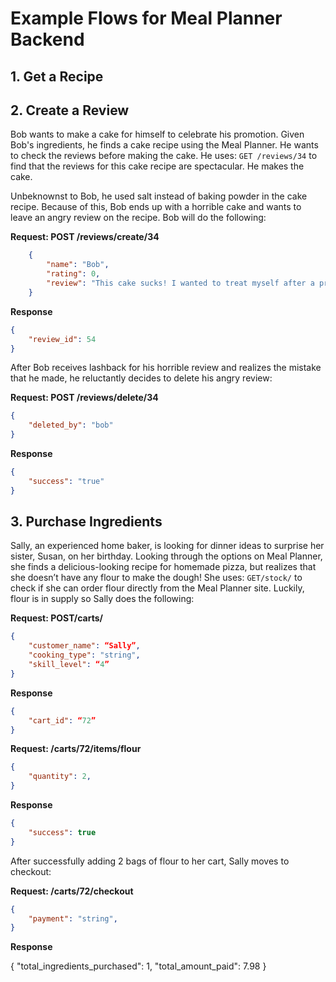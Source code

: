 # Example Flows for Meal Planner Backend

## 1. Get a Recipe
## 2. Create a Review
Bob wants to make a cake for himself to celebrate his promotion. Given Bob's ingredients, he finds a cake recipe using the Meal Planner. He wants to check the reviews before making the cake. He uses: ```GET /reviews/34``` to find that the reviews for this cake recipe are spectacular. He makes the cake.

Unbeknownst to Bob, he used salt instead of baking powder in the cake recipe. Because of this, Bob ends up with a horrible cake and wants to leave an angry review on the recipe. Bob will do the following:

**Request: POST /reviews/create/34**
```json
    {
        "name": "Bob",
        "rating": 0,
        "review": "This cake sucks! I wanted to treat myself after a promotion and this cake ruined has completely ruined my excitement. I cannot believe ..."
    }
```
**Response**
```json
{
    "review_id": 54
}
```
After Bob receives lashback for his horrible review and realizes the mistake that he made, he reluctantly decides to delete his angry review:

**Request: POST /reviews/delete/34**
```json
{
    "deleted_by": "bob"
}
```
**Response**
```json
{
    "success": "true"
}
```

## 3. Purchase Ingredients
Sally, an experienced home baker, is looking for dinner ideas to surprise her sister, Susan, on her birthday. Looking through the options on Meal Planner, she finds a delicious-looking recipe for homemade pizza, but realizes that she doesn’t have any flour to make the dough! She uses: ```GET/stock/``` to check if she can order flour directly from the Meal Planner site. Luckily, flour is in supply so Sally does the following:

**Request: POST/carts/**
```json
{
    "customer_name": “Sally”,
    "cooking_type": "string",
    "skill_level": “4” 
}
```
**Response**
```json
{
    "cart_id": “72”
}
```
**Request: /carts/72/items/flour**
```json
{
    "quantity": 2,
}
```
**Response**
```json
{
    "success": true
}
```
After successfully adding 2 bags of flour to her cart, Sally moves to checkout:

**Request: /carts/72/checkout**
```json
{
    "payment": "string",
}
```
**Response**

{
    "total_ingredients_purchased": 1,
    "total_amount_paid": 7.98
}
